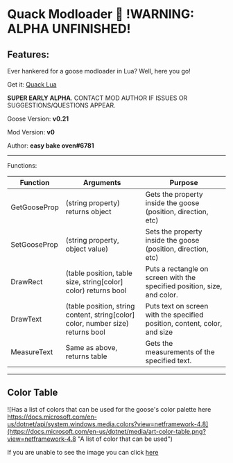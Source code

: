 # Quack Modloader 🦆 !WARNING: ALPHA UNFINISHED!

## Features:
Ever hankered for a goose modloader in Lua? Well, here you go!

Get it: [Quack Lua](https://drive.google.com/file/d/1--7bukvut_oVdFirLjye0qWR9KwXE2oO/view)

**SUPER EARLY ALPHA**. CONTACT MOD AUTHOR IF ISSUES OR SUGGESTIONS/QUESTIONS APPEAR.

Goose Version: **v0.21**

Mod Version: **v0**

Author: **easy bake oven#6781**

---
Functions:

| Function     | Arguments                                                                       | Purpose                                                                   |
|--------------|---------------------------------------------------------------------------------|---------------------------------------------------------------------------|
| GetGooseProp | (string property) returns object                                                       | Gets the property inside the goose (position, direction, etc)             |
| SetGooseProp | (string property, object value)                                                 | Sets the property inside the goose (position, direction, etc)             |
| DrawRect     | (table position, table size, string[color] color) returns bool                  | Puts a rectangle on screen with the specified position, size, and color.  |
| DrawText     | (table position, string content, string[color] color, number size) returns bool | Puts text on screen with the specified position, content, color, and size |
| MeasureText  | Same as above, returns table                                                    | Gets the measurements of the specified text.                              |

---

## Color Table
![Has a list of colors that can be used for the goose's color palette here https://docs.microsoft.com/en-us/dotnet/api/system.windows.media.colors?view=netframework-4.8](https://docs.microsoft.com/en-us/dotnet/media/art-color-table.png?view=netframework-4.8 "A  list of color that can be used")

If you are unable to see the image you can click [here](https://docs.microsoft.com/en-us/dotnet/api/system.windows.media.colors?view=netframework-4.8)
